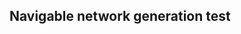 ## Navigable network generation test

<html lang="en">
<head>
    <style>
 
    /* Set display to none for image*/
    #image {
        display: none;
    }
    </style>
</head>
<body>
    <div>
        <h1>GeeksforGeeks</h1>
        <h3>Click on the button to see image</h3>
        <img id="image" src=
            "https://localhost:44342/Map/generate/token=024b9d34348dd56d170f634e067274c6;dataset=geodanmark60%2Fvejmanhastigheder;bbox=586835.1,6135927.2,591812.3,6139738"
                alt="GFG image" />
    </div>

    <button type="button"
        onclick="show()" id="btnID">
        Show Image
    </button>

    <script>
        function show() {

            /* Access image by id and change
            the display property to block*/
            document.getElementById('image')
                    .style.display = "block";

            document.getElementById('btnID')
                    .style.display = "none";
        }
    </script>
</body>
</html>

## Welcome to GitHub Pages

You can use the [editor on GitHub](https://github.com/Djixify/Speciality2022MapGraphs/edit/gh-pages/index.md) to maintain and preview the content for your website in Markdown files.

Whenever you commit to this repository, GitHub Pages will run [Jekyll](https://jekyllrb.com/) to rebuild the pages in your site, from the content in your Markdown files.

### Markdown

Markdown is a lightweight and easy-to-use syntax for styling your writing. It includes conventions for

```markdown
Syntax highlighted code block

# Header 1
## Header 2
### Header 3

- Bulleted
- List

1. Numbered
2. List

**Bold** and _Italic_ and `Code` text

[Link](url) and ![Image](src)
```

For more details see [Basic writing and formatting syntax](https://docs.github.com/en/github/writing-on-github/getting-started-with-writing-and-formatting-on-github/basic-writing-and-formatting-syntax).

### Jekyll Themes

Your Pages site will use the layout and styles from the Jekyll theme you have selected in your [repository settings](https://github.com/Djixify/Speciality2022MapGraphs/settings/pages). The name of this theme is saved in the Jekyll `_config.yml` configuration file.

### Support or Contact

Having trouble with Pages? Check out our [documentation](https://docs.github.com/categories/github-pages-basics/) or [contact support](https://support.github.com/contact) and we’ll help you sort it out.


